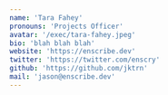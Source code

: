 ```yaml
---
name: 'Tara Fahey'
pronouns: 'Projects Officer'
avatar: '/exec/tara-fahey.jpeg'
bio: 'blah blah blah'
website: 'https://enscribe.dev'
twitter: 'https://twitter.com/enscry'
github: 'https://github.com/jktrn'
mail: 'jason@enscribe.dev'
---
```

